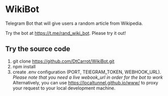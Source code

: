 # WikiBot
Telegram Bot that will give users a random article from Wikipedia.

Try the bot at https://t.me/rand_wiki_bot. Please try it out!


## Try the source code

1. git clone https://github.com/DtCarrot/WikiBot.git
2. npm install 
3. create .env configuration (PORT, TElEGRAM_TOKEN, WEBHOOK_URL). 
  *Please note that you need a live webook_url in order for the bot to work* 
  Alternatively, you can use https://localtunnel.github.io/www/ to proxy your request to your local development machine. 
 
 
 
